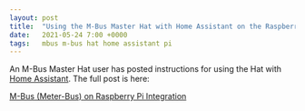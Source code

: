 ```yaml
---
layout: post
title:  "Using the M-Bus Master Hat with Home Assistant on the Raspberry Pi"
date:   2021-05-24 7:00 +0000
tags:   mbus m-bus hat home assistant pi
---
```


An M-Bus Master Hat user has posted instructions for using the Hat with [Home Assistant](https://www.home-assistant.io/).  The full post is here:

[M-Bus (Meter-Bus) on Raspberry Pi Integration](https://community.home-assistant.io/t/m-bus-meter-bus-on-raspberry-pi-integration/309467)

